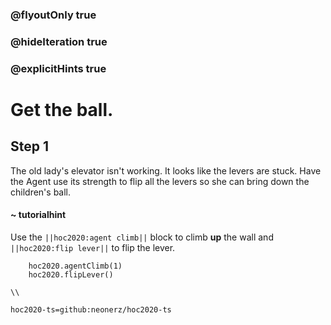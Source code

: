### @flyoutOnly true
### @hideIteration true
### @explicitHints true

# Get the ball.

## Step 1
The old lady's elevator isn't working. It looks like the levers are stuck. Have the Agent use its strength to flip all the levers so she can bring down the children's ball.


#### ~ tutorialhint 
Use the ``||hoc2020:agent climb||`` block to climb **up** the wall and ``||hoc2020:flip lever||`` to flip the lever.

```ghost
    hoc2020.agentClimb(1)
    hoc2020.flipLever()
```
```template
\\
```
```package
hoc2020-ts=github:neonerz/hoc2020-ts
```
